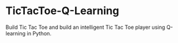 # TicTacToe-Q-Learning
Build Tic Tac Toe and build an intelligent Tic Tac Toe player using Q-learning in Python.
